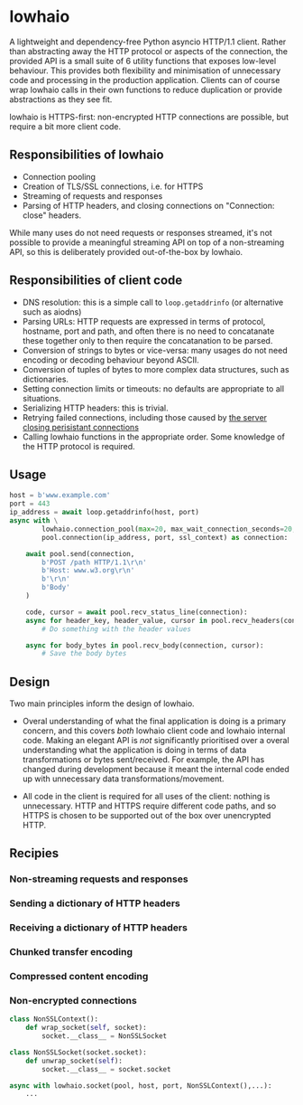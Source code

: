 # lowhaio

A lightweight and dependency-free Python asyncio HTTP/1.1 client. Rather than abstracting away the HTTP protocol or aspects of the connection, the provided API is a small suite of 6 utility functions that exposes low-level behaviour. This provides both flexibility and minimisation of unnecessary code and processing in the production application. Clients can of course wrap lowhaio calls in their own functions to reduce duplication or provide abstractions as they see fit.

lowhaio is HTTPS-first: non-encrypted HTTP connections are possible, but require a bit more client code.


## Responsibilities of lowhaio

- Connection pooling
- Creation of TLS/SSL connections, i.e. for HTTPS
- Streaming of requests and responses
- Parsing of HTTP headers, and closing connections on "Connection: close" headers.

While many uses do not need requests or responses streamed, it's not possible to provide a meaningful streaming API on top of a non-streaming API, so this is deliberately provided out-of-the-box by lowhaio.


## Responsibilities of client code

- DNS resolution: this is a simple call to `loop.getaddrinfo` (or alternative such as aiodns)
- Parsing URLs: HTTP requests are expressed in terms of protocol, hostname, port and path, and often there is no need to concatanate these together only to then require the concatanation to be parsed.
- Conversion of strings to bytes or vice-versa: many usages do not need encoding or decoding behaviour beyond ASCII.
- Conversion of tuples of bytes to more complex data structures, such as dictionaries.
- Setting connection limits or timeouts: no defaults are appropriate to all situations.
- Serializing HTTP headers: this is trivial.
- Retrying failed connections, including those caused by [the server closing perisistant connections](https://www.w3.org/Protocols/rfc2616/rfc2616-sec8.html#sec8.1.4)
- Calling lowhaio functions in the appropriate order. Some knowledge of the HTTP protocol is required.


## Usage

```python
host = b'www.example.com'
port = 443
ip_address = await loop.getaddrinfo(host, port)
async with \
        lowhaio.connection_pool(max=20, max_wait_connection_seconds=20, max_requests_per_connection=20, max_idle_seconds=5, max_wait_send_recv_seconds=10, chunk_bytes=4096) as pool, \
        pool.connection(ip_address, port, ssl_context) as connection:

    await pool.send(connection,
        b'POST /path HTTP/1.1\r\n'
        b'Host: www.w3.org\r\n'
        b'\r\n'
        b'Body'
    )

    code, cursor = await pool.recv_status_line(connection):
    async for header_key, header_value, cursor in pool.recv_headers(connection, cursor):
        # Do something with the header values

    async for body_bytes in pool.recv_body(connection, cursor):
        # Save the body bytes
```


## Design

Two main principles inform the design of lowhaio.

- Overal understanding of what the final application is doing is a primary concern, and this covers _both_ lowhaio client code and lowhaio internal code. Making an elegant API is _not_ significantly prioritised over a overal understanding what the application is doing in terms of data transformations or bytes sent/received. For example, the API has changed during development because it meant the internal code ended up with unnecessary data transformations/movement.

- All code in the client is required for all uses of the client: nothing is unnecessary. HTTP and HTTPS require different code paths, and so HTTPS is chosen to be supported out of the box over unencrypted HTTP.


## Recipies

### Non-streaming requests and responses

### Sending a dictionary of HTTP headers

### Receiving a dictionary of HTTP headers

### Chunked transfer encoding

### Compressed content encoding

### Non-encrypted connections

```python
class NonSSLContext():
    def wrap_socket(self, socket):
        socket.__class__ = NonSSLSocket

class NonSSLSocket(socket.socket):
    def unwrap_socket(self):
        socket.__class__ = socket.socket

async with lowhaio.socket(pool, host, port, NonSSLContext(),...):
    ...
```
